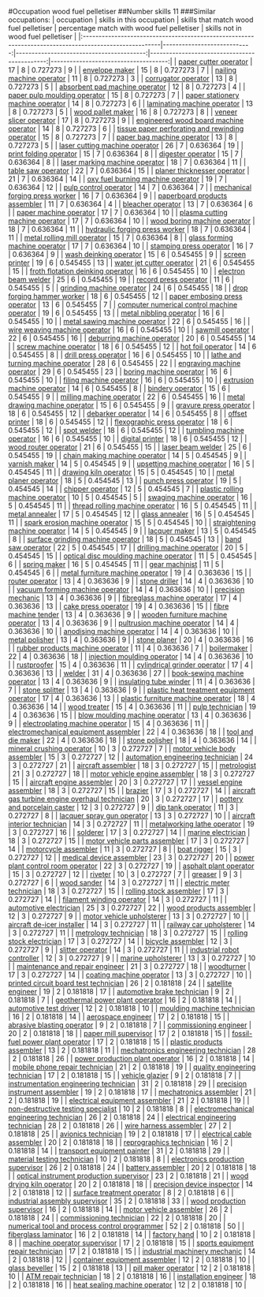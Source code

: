 #Occupation wood fuel pelletiser
##Number skills 11
###Similar occupations:
| occupation                                                                                            |   skills in this occupation |   skills that match wood fuel pelletiser |   percentage match with wood fuel pelletiser |   skills not in wood fuel pelletiser |
|:------------------------------------------------------------------------------------------------------|----------------------------:|-----------------------------------------:|---------------------------------------------:|-------------------------------------:|
| [paper cutter operator](paper_cutter_operator.md)                                                     |                          17 |                                        8 |                                     0.727273 |                                    9 |
| [envelope maker](envelope_maker.md)                                                                   |                          15 |                                        8 |                                     0.727273 |                                    7 |
| [nailing machine operator](nailing_machine_operator.md)                                               |                          11 |                                        8 |                                     0.727273 |                                    3 |
| [corrugator operator](corrugator_operator.md)                                                         |                          13 |                                        8 |                                     0.727273 |                                    5 |
| [absorbent pad machine operator](absorbent_pad_machine_operator.md)                                   |                          12 |                                        8 |                                     0.727273 |                                    4 |
| [paper pulp moulding operator](paper_pulp_moulding_operator.md)                                       |                          15 |                                        8 |                                     0.727273 |                                    7 |
| [paper stationery machine operator](paper_stationery_machine_operator.md)                             |                          14 |                                        8 |                                     0.727273 |                                    6 |
| [laminating machine operator](laminating_machine_operator.md)                                         |                          13 |                                        8 |                                     0.727273 |                                    5 |
| [wood pallet maker](wood_pallet_maker.md)                                                             |                          16 |                                        8 |                                     0.727273 |                                    8 |
| [veneer slicer operator](veneer_slicer_operator.md)                                                   |                          17 |                                        8 |                                     0.727273 |                                    9 |
| [engineered wood board machine operator](engineered_wood_board_machine_operator.md)                   |                          14 |                                        8 |                                     0.727273 |                                    6 |
| [tissue paper perforating and rewinding operator](tissue_paper_perforating_and_rewinding_operator.md) |                          15 |                                        8 |                                     0.727273 |                                    7 |
| [paper bag machine operator](paper_bag_machine_operator.md)                                           |                          13 |                                        8 |                                     0.727273 |                                    5 |
| [laser cutting machine operator](laser_cutting_machine_operator.md)                                   |                          26 |                                        7 |                                     0.636364 |                                   19 |
| [print folding operator](print_folding_operator.md)                                                   |                          15 |                                        7 |                                     0.636364 |                                    8 |
| [digester operator](digester_operator.md)                                                             |                          15 |                                        7 |                                     0.636364 |                                    8 |
| [laser marking machine operator](laser_marking_machine_operator.md)                                   |                          18 |                                        7 |                                     0.636364 |                                   11 |
| [table saw operator](table_saw_operator.md)                                                           |                          22 |                                        7 |                                     0.636364 |                                   15 |
| [planer thicknesser operator](planer_thicknesser_operator.md)                                         |                          21 |                                        7 |                                     0.636364 |                                   14 |
| [oxy fuel burning machine operator](oxy_fuel_burning_machine_operator.md)                             |                          19 |                                        7 |                                     0.636364 |                                   12 |
| [pulp control operator](pulp_control_operator.md)                                                     |                          14 |                                        7 |                                     0.636364 |                                    7 |
| [mechanical forging press worker](mechanical_forging_press_worker.md)                                 |                          16 |                                        7 |                                     0.636364 |                                    9 |
| [paperboard products assembler](paperboard_products_assembler.md)                                     |                          11 |                                        7 |                                     0.636364 |                                    4 |
| [bleacher operator](bleacher_operator.md)                                                             |                          13 |                                        7 |                                     0.636364 |                                    6 |
| [paper machine operator](paper_machine_operator.md)                                                   |                          17 |                                        7 |                                     0.636364 |                                   10 |
| [plasma cutting machine operator](plasma_cutting_machine_operator.md)                                 |                          17 |                                        7 |                                     0.636364 |                                   10 |
| [wood boring machine operator](wood_boring_machine_operator.md)                                       |                          18 |                                        7 |                                     0.636364 |                                   11 |
| [hydraulic forging press worker](hydraulic_forging_press_worker.md)                                   |                          18 |                                        7 |                                     0.636364 |                                   11 |
| [metal rolling mill operator](metal_rolling_mill_operator.md)                                         |                          15 |                                        7 |                                     0.636364 |                                    8 |
| [glass forming machine operator](glass_forming_machine_operator.md)                                   |                          17 |                                        7 |                                     0.636364 |                                   10 |
| [stamping press operator](stamping_press_operator.md)                                                 |                          16 |                                        7 |                                     0.636364 |                                    9 |
| [wash deinking operator](wash_deinking_operator.md)                                                   |                          15 |                                        6 |                                     0.545455 |                                    9 |
| [screen printer](screen_printer.md)                                                                   |                          19 |                                        6 |                                     0.545455 |                                   13 |
| [water jet cutter operator](water_jet_cutter_operator.md)                                             |                          21 |                                        6 |                                     0.545455 |                                   15 |
| [froth flotation deinking operator](froth_flotation_deinking_operator.md)                             |                          16 |                                        6 |                                     0.545455 |                                   10 |
| [electron beam welder](electron_beam_welder.md)                                                       |                          25 |                                        6 |                                     0.545455 |                                   19 |
| [record press operator](record_press_operator.md)                                                     |                          11 |                                        6 |                                     0.545455 |                                    5 |
| [grinding machine operator](grinding_machine_operator.md)                                             |                          24 |                                        6 |                                     0.545455 |                                   18 |
| [drop forging hammer worker](drop_forging_hammer_worker.md)                                           |                          18 |                                        6 |                                     0.545455 |                                   12 |
| [paper embosing press operator](paper_embosing_press_operator.md)                                     |                          13 |                                        6 |                                     0.545455 |                                    7 |
| [computer numerical control machine operator](computer_numerical_control_machine_operator.md)         |                          19 |                                        6 |                                     0.545455 |                                   13 |
| [metal nibbling operator](metal_nibbling_operator.md)                                                 |                          16 |                                        6 |                                     0.545455 |                                   10 |
| [metal sawing machine operator](metal_sawing_machine_operator.md)                                     |                          22 |                                        6 |                                     0.545455 |                                   16 |
| [wire weaving machine operator](wire_weaving_machine_operator.md)                                     |                          16 |                                        6 |                                     0.545455 |                                   10 |
| [sawmill operator](sawmill_operator.md)                                                               |                          22 |                                        6 |                                     0.545455 |                                   16 |
| [deburring machine operator](deburring_machine_operator.md)                                           |                          20 |                                        6 |                                     0.545455 |                                   14 |
| [screw machine operator](screw_machine_operator.md)                                                   |                          18 |                                        6 |                                     0.545455 |                                   12 |
| [hot foil operator](hot_foil_operator.md)                                                             |                          14 |                                        6 |                                     0.545455 |                                    8 |
| [drill press operator](drill_press_operator.md)                                                       |                          16 |                                        6 |                                     0.545455 |                                   10 |
| [lathe and turning machine operator](lathe_and_turning_machine_operator.md)                           |                          28 |                                        6 |                                     0.545455 |                                   22 |
| [engraving machine operator](engraving_machine_operator.md)                                           |                          29 |                                        6 |                                     0.545455 |                                   23 |
| [boring machine operator](boring_machine_operator.md)                                                 |                          16 |                                        6 |                                     0.545455 |                                   10 |
| [filing machine operator](filing_machine_operator.md)                                                 |                          16 |                                        6 |                                     0.545455 |                                   10 |
| [extrusion machine operator](extrusion_machine_operator.md)                                           |                          14 |                                        6 |                                     0.545455 |                                    8 |
| [bindery operator](bindery_operator.md)                                                               |                          15 |                                        6 |                                     0.545455 |                                    9 |
| [milling machine operator](milling_machine_operator.md)                                               |                          22 |                                        6 |                                     0.545455 |                                   16 |
| [metal drawing machine operator](metal_drawing_machine_operator.md)                                   |                          15 |                                        6 |                                     0.545455 |                                    9 |
| [gravure press operator](gravure_press_operator.md)                                                   |                          18 |                                        6 |                                     0.545455 |                                   12 |
| [debarker operator](debarker_operator.md)                                                             |                          14 |                                        6 |                                     0.545455 |                                    8 |
| [offset printer](offset_printer.md)                                                                   |                          18 |                                        6 |                                     0.545455 |                                   12 |
| [flexographic press operator](flexographic_press_operator.md)                                         |                          18 |                                        6 |                                     0.545455 |                                   12 |
| [spot welder](spot_welder.md)                                                                         |                          18 |                                        6 |                                     0.545455 |                                   12 |
| [tumbling machine operator](tumbling_machine_operator.md)                                             |                          16 |                                        6 |                                     0.545455 |                                   10 |
| [digital printer](digital_printer.md)                                                                 |                          18 |                                        6 |                                     0.545455 |                                   12 |
| [wood router operator](wood_router_operator.md)                                                       |                          21 |                                        6 |                                     0.545455 |                                   15 |
| [laser beam welder](laser_beam_welder.md)                                                             |                          25 |                                        6 |                                     0.545455 |                                   19 |
| [chain making machine operator](chain_making_machine_operator.md)                                     |                          14 |                                        5 |                                     0.454545 |                                    9 |
| [varnish maker](varnish_maker.md)                                                                     |                          14 |                                        5 |                                     0.454545 |                                    9 |
| [upsetting machine operator](upsetting_machine_operator.md)                                           |                          16 |                                        5 |                                     0.454545 |                                   11 |
| [drawing kiln operator](drawing_kiln_operator.md)                                                     |                          15 |                                        5 |                                     0.454545 |                                   10 |
| [metal planer operator](metal_planer_operator.md)                                                     |                          18 |                                        5 |                                     0.454545 |                                   13 |
| [punch press operator](punch_press_operator.md)                                                       |                          19 |                                        5 |                                     0.454545 |                                   14 |
| [chipper operator](chipper_operator.md)                                                               |                          12 |                                        5 |                                     0.454545 |                                    7 |
| [plastic rolling machine operator](plastic_rolling_machine_operator.md)                               |                          10 |                                        5 |                                     0.454545 |                                    5 |
| [swaging machine operator](swaging_machine_operator.md)                                               |                          16 |                                        5 |                                     0.454545 |                                   11 |
| [thread rolling machine operator](thread_rolling_machine_operator.md)                                 |                          16 |                                        5 |                                     0.454545 |                                   11 |
| [metal annealer](metal_annealer.md)                                                                   |                          17 |                                        5 |                                     0.454545 |                                   12 |
| [glass annealer](glass_annealer.md)                                                                   |                          16 |                                        5 |                                     0.454545 |                                   11 |
| [spark erosion machine operator](spark_erosion_machine_operator.md)                                   |                          15 |                                        5 |                                     0.454545 |                                   10 |
| [straightening machine operator](straightening_machine_operator.md)                                   |                          14 |                                        5 |                                     0.454545 |                                    9 |
| [lacquer maker](lacquer_maker.md)                                                                     |                          13 |                                        5 |                                     0.454545 |                                    8 |
| [surface grinding machine operator](surface_grinding_machine_operator.md)                             |                          18 |                                        5 |                                     0.454545 |                                   13 |
| [band saw operator](band_saw_operator.md)                                                             |                          22 |                                        5 |                                     0.454545 |                                   17 |
| [drilling machine operator](drilling_machine_operator.md)                                             |                          20 |                                        5 |                                     0.454545 |                                   15 |
| [optical disc moulding machine operator](optical_disc_moulding_machine_operator.md)                   |                          11 |                                        5 |                                     0.454545 |                                    6 |
| [spring maker](spring_maker.md)                                                                       |                          16 |                                        5 |                                     0.454545 |                                   11 |
| [gear machinist](gear_machinist.md)                                                                   |                          11 |                                        5 |                                     0.454545 |                                    6 |
| [metal furniture machine operator](metal_furniture_machine_operator.md)                               |                          19 |                                        4 |                                     0.363636 |                                   15 |
| [router operator](router_operator.md)                                                                 |                          13 |                                        4 |                                     0.363636 |                                    9 |
| [stone driller](stone_driller.md)                                                                     |                          14 |                                        4 |                                     0.363636 |                                   10 |
| [vacuum forming machine operator](vacuum_forming_machine_operator.md)                                 |                          14 |                                        4 |                                     0.363636 |                                   10 |
| [precision mechanic](precision_mechanic.md)                                                           |                          13 |                                        4 |                                     0.363636 |                                    9 |
| [fibreglass machine operator](fibreglass_machine_operator.md)                                         |                          17 |                                        4 |                                     0.363636 |                                   13 |
| [cake press operator](cake_press_operator.md)                                                         |                          19 |                                        4 |                                     0.363636 |                                   15 |
| [fibre machine tender](fibre_machine_tender.md)                                                       |                          13 |                                        4 |                                     0.363636 |                                    9 |
| [wooden furniture machine operator](wooden_furniture_machine_operator.md)                             |                          13 |                                        4 |                                     0.363636 |                                    9 |
| [pultrusion machine operator](pultrusion_machine_operator.md)                                         |                          14 |                                        4 |                                     0.363636 |                                   10 |
| [anodising machine operator](anodising_machine_operator.md)                                           |                          14 |                                        4 |                                     0.363636 |                                   10 |
| [metal polisher](metal_polisher.md)                                                                   |                          13 |                                        4 |                                     0.363636 |                                    9 |
| [stone planer](stone_planer.md)                                                                       |                          20 |                                        4 |                                     0.363636 |                                   16 |
| [rubber products machine operator](rubber_products_machine_operator.md)                               |                          11 |                                        4 |                                     0.363636 |                                    7 |
| [boilermaker](boilermaker.md)                                                                         |                          22 |                                        4 |                                     0.363636 |                                   18 |
| [injection moulding operator](injection_moulding_operator.md)                                         |                          14 |                                        4 |                                     0.363636 |                                   10 |
| [rustproofer](rustproofer.md)                                                                         |                          15 |                                        4 |                                     0.363636 |                                   11 |
| [cylindrical grinder operator](cylindrical_grinder_operator.md)                                       |                          17 |                                        4 |                                     0.363636 |                                   13 |
| [welder](welder.md)                                                                                   |                          31 |                                        4 |                                     0.363636 |                                   27 |
| [book-sewing machine operator](book-sewing_machine_operator.md)                                       |                          13 |                                        4 |                                     0.363636 |                                    9 |
| [insulating tube winder](insulating_tube_winder.md)                                                   |                          11 |                                        4 |                                     0.363636 |                                    7 |
| [stone splitter](stone_splitter.md)                                                                   |                          13 |                                        4 |                                     0.363636 |                                    9 |
| [plastic heat treatment equipment operator](plastic_heat_treatment_equipment_operator.md)             |                          17 |                                        4 |                                     0.363636 |                                   13 |
| [plastic furniture machine operator](plastic_furniture_machine_operator.md)                           |                          18 |                                        4 |                                     0.363636 |                                   14 |
| [wood treater](wood_treater.md)                                                                       |                          15 |                                        4 |                                     0.363636 |                                   11 |
| [pulp technician](pulp_technician.md)                                                                 |                          19 |                                        4 |                                     0.363636 |                                   15 |
| [blow moulding machine operator](blow_moulding_machine_operator.md)                                   |                          13 |                                        4 |                                     0.363636 |                                    9 |
| [electroplating machine operator](electroplating_machine_operator.md)                                 |                          15 |                                        4 |                                     0.363636 |                                   11 |
| [electromechanical equipment assembler](electromechanical_equipment_assembler.md)                     |                          22 |                                        4 |                                     0.363636 |                                   18 |
| [tool and die maker](tool_and_die_maker.md)                                                           |                          22 |                                        4 |                                     0.363636 |                                   18 |
| [stone polisher](stone_polisher.md)                                                                   |                          18 |                                        4 |                                     0.363636 |                                   14 |
| [mineral crushing operator](mineral_crushing_operator.md)                                             |                          10 |                                        3 |                                     0.272727 |                                    7 |
| [motor vehicle body assembler](motor_vehicle_body_assembler.md)                                       |                          15 |                                        3 |                                     0.272727 |                                   12 |
| [automation engineering technician](automation_engineering_technician.md)                             |                          24 |                                        3 |                                     0.272727 |                                   21 |
| [aircraft assembler](aircraft_assembler.md)                                                           |                          18 |                                        3 |                                     0.272727 |                                   15 |
| [metrologist](metrologist.md)                                                                         |                          21 |                                        3 |                                     0.272727 |                                   18 |
| [motor vehicle engine assembler](motor_vehicle_engine_assembler.md)                                   |                          18 |                                        3 |                                     0.272727 |                                   15 |
| [aircraft engine assembler](aircraft_engine_assembler.md)                                             |                          20 |                                        3 |                                     0.272727 |                                   17 |
| [vessel engine assembler](vessel_engine_assembler.md)                                                 |                          18 |                                        3 |                                     0.272727 |                                   15 |
| [brazier](brazier.md)                                                                                 |                          17 |                                        3 |                                     0.272727 |                                   14 |
| [aircraft gas turbine engine overhaul technician](aircraft_gas_turbine_engine_overhaul_technician.md) |                          20 |                                        3 |                                     0.272727 |                                   17 |
| [pottery and porcelain caster](pottery_and_porcelain_caster.md)                                       |                          12 |                                        3 |                                     0.272727 |                                    9 |
| [dip tank operator](dip_tank_operator.md)                                                             |                          11 |                                        3 |                                     0.272727 |                                    8 |
| [lacquer spray gun operator](lacquer_spray_gun_operator.md)                                           |                          13 |                                        3 |                                     0.272727 |                                   10 |
| [aircraft interior technician](aircraft_interior_technician.md)                                       |                          14 |                                        3 |                                     0.272727 |                                   11 |
| [metalworking lathe operator](metalworking_lathe_operator.md)                                         |                          19 |                                        3 |                                     0.272727 |                                   16 |
| [solderer](solderer.md)                                                                               |                          17 |                                        3 |                                     0.272727 |                                   14 |
| [marine electrician](marine_electrician.md)                                                           |                          18 |                                        3 |                                     0.272727 |                                   15 |
| [motor vehicle parts assembler](motor_vehicle_parts_assembler.md)                                     |                          17 |                                        3 |                                     0.272727 |                                   14 |
| [motorcycle assembler](motorcycle_assembler.md)                                                       |                          11 |                                        3 |                                     0.272727 |                                    8 |
| [boat rigger](boat_rigger.md)                                                                         |                          15 |                                        3 |                                     0.272727 |                                   12 |
| [medical device assembler](medical_device_assembler.md)                                               |                          23 |                                        3 |                                     0.272727 |                                   20 |
| [power plant control room operator](power_plant_control_room_operator.md)                             |                          22 |                                        3 |                                     0.272727 |                                   19 |
| [asphalt plant operator](asphalt_plant_operator.md)                                                   |                          15 |                                        3 |                                     0.272727 |                                   12 |
| [riveter](riveter.md)                                                                                 |                          10 |                                        3 |                                     0.272727 |                                    7 |
| [greaser](greaser.md)                                                                                 |                           9 |                                        3 |                                     0.272727 |                                    6 |
| [wood sander](wood_sander.md)                                                                         |                          14 |                                        3 |                                     0.272727 |                                   11 |
| [electric meter technician](electric_meter_technician.md)                                             |                          18 |                                        3 |                                     0.272727 |                                   15 |
| [rolling stock assembler](rolling_stock_assembler.md)                                                 |                          17 |                                        3 |                                     0.272727 |                                   14 |
| [filament winding operator](filament_winding_operator.md)                                             |                          14 |                                        3 |                                     0.272727 |                                   11 |
| [automotive electrician](automotive_electrician.md)                                                   |                          25 |                                        3 |                                     0.272727 |                                   22 |
| [wood products assembler](wood_products_assembler.md)                                                 |                          12 |                                        3 |                                     0.272727 |                                    9 |
| [motor vehicle upholsterer](motor_vehicle_upholsterer.md)                                             |                          13 |                                        3 |                                     0.272727 |                                   10 |
| [aircraft de-icer installer](aircraft_de-icer_installer.md)                                           |                          14 |                                        3 |                                     0.272727 |                                   11 |
| [railway car upholsterer](railway_car_upholsterer.md)                                                 |                          14 |                                        3 |                                     0.272727 |                                   11 |
| [metrology technician](metrology_technician.md)                                                       |                          18 |                                        3 |                                     0.272727 |                                   15 |
| [rolling stock electrician](rolling_stock_electrician.md)                                             |                          17 |                                        3 |                                     0.272727 |                                   14 |
| [bicycle assembler](bicycle_assembler.md)                                                             |                          12 |                                        3 |                                     0.272727 |                                    9 |
| [slitter operator](slitter_operator.md)                                                               |                          14 |                                        3 |                                     0.272727 |                                   11 |
| [industrial robot controller](industrial_robot_controller.md)                                         |                          12 |                                        3 |                                     0.272727 |                                    9 |
| [marine upholsterer](marine_upholsterer.md)                                                           |                          13 |                                        3 |                                     0.272727 |                                   10 |
| [maintenance and repair engineer](maintenance_and_repair_engineer.md)                                 |                          21 |                                        3 |                                     0.272727 |                                   18 |
| [woodturner](woodturner.md)                                                                           |                          17 |                                        3 |                                     0.272727 |                                   14 |
| [coating machine operator](coating_machine_operator.md)                                               |                          13 |                                        3 |                                     0.272727 |                                   10 |
| [printed circuit board test technician](printed_circuit_board_test_technician.md)                     |                          26 |                                        2 |                                     0.181818 |                                   24 |
| [satellite engineer](satellite_engineer.md)                                                           |                          19 |                                        2 |                                     0.181818 |                                   17 |
| [automotive brake technician](automotive_brake_technician.md)                                         |                           9 |                                        2 |                                     0.181818 |                                    7 |
| [geothermal power plant operator](geothermal_power_plant_operator.md)                                 |                          16 |                                        2 |                                     0.181818 |                                   14 |
| [automotive test driver](automotive_test_driver.md)                                                   |                          12 |                                        2 |                                     0.181818 |                                   10 |
| [moulding machine technician](moulding_machine_technician.md)                                         |                          16 |                                        2 |                                     0.181818 |                                   14 |
| [aerospace engineer](aerospace_engineer.md)                                                           |                          17 |                                        2 |                                     0.181818 |                                   15 |
| [abrasive blasting operator](abrasive_blasting_operator.md)                                           |                           9 |                                        2 |                                     0.181818 |                                    7 |
| [commissioning engineer](commissioning_engineer.md)                                                   |                          20 |                                        2 |                                     0.181818 |                                   18 |
| [paper mill supervisor](paper_mill_supervisor.md)                                                     |                          17 |                                        2 |                                     0.181818 |                                   15 |
| [fossil-fuel power plant operator](fossil-fuel_power_plant_operator.md)                               |                          17 |                                        2 |                                     0.181818 |                                   15 |
| [plastic products assembler](plastic_products_assembler.md)                                           |                          13 |                                        2 |                                     0.181818 |                                   11 |
| [mechatronics engineering technician](mechatronics_engineering_technician.md)                         |                          28 |                                        2 |                                     0.181818 |                                   26 |
| [power production plant operator](power_production_plant_operator.md)                                 |                          16 |                                        2 |                                     0.181818 |                                   14 |
| [mobile phone repair technician](mobile_phone_repair_technician.md)                                   |                          21 |                                        2 |                                     0.181818 |                                   19 |
| [quality engineering technician](quality_engineering_technician.md)                                   |                          17 |                                        2 |                                     0.181818 |                                   15 |
| [vehicle glazier](vehicle_glazier.md)                                                                 |                           9 |                                        2 |                                     0.181818 |                                    7 |
| [instrumentation engineering technician](instrumentation_engineering_technician.md)                   |                          31 |                                        2 |                                     0.181818 |                                   29 |
| [precision instrument assembler](precision_instrument_assembler.md)                                   |                          19 |                                        2 |                                     0.181818 |                                   17 |
| [mechatronics assembler](mechatronics_assembler.md)                                                   |                          21 |                                        2 |                                     0.181818 |                                   19 |
| [electrical equipment assembler](electrical_equipment_assembler.md)                                   |                          21 |                                        2 |                                     0.181818 |                                   19 |
| [non-destructive testing specialist](non-destructive_testing_specialist.md)                           |                          10 |                                        2 |                                     0.181818 |                                    8 |
| [electromechanical engineering technician](electromechanical_engineering_technician.md)               |                          26 |                                        2 |                                     0.181818 |                                   24 |
| [electrical engineering technician](electrical_engineering_technician.md)                             |                          28 |                                        2 |                                     0.181818 |                                   26 |
| [wire harness assembler](wire_harness_assembler.md)                                                   |                          27 |                                        2 |                                     0.181818 |                                   25 |
| [avionics technician](avionics_technician.md)                                                         |                          19 |                                        2 |                                     0.181818 |                                   17 |
| [electrical cable assembler](electrical_cable_assembler.md)                                           |                          20 |                                        2 |                                     0.181818 |                                   18 |
| [reprographics technician](reprographics_technician.md)                                               |                          16 |                                        2 |                                     0.181818 |                                   14 |
| [transport equipment painter](transport_equipment_painter.md)                                         |                          31 |                                        2 |                                     0.181818 |                                   29 |
| [material testing technician](material_testing_technician.md)                                         |                          10 |                                        2 |                                     0.181818 |                                    8 |
| [electronics production supervisor](electronics_production_supervisor.md)                             |                          26 |                                        2 |                                     0.181818 |                                   24 |
| [battery assembler](battery_assembler.md)                                                             |                          20 |                                        2 |                                     0.181818 |                                   18 |
| [optical instrument production supervisor](optical_instrument_production_supervisor.md)               |                          23 |                                        2 |                                     0.181818 |                                   21 |
| [wood drying kiln operator](wood_drying_kiln_operator.md)                                             |                          20 |                                        2 |                                     0.181818 |                                   18 |
| [precision device inspector](precision_device_inspector.md)                                           |                          14 |                                        2 |                                     0.181818 |                                   12 |
| [surface treatment operator](surface_treatment_operator.md)                                           |                           8 |                                        2 |                                     0.181818 |                                    6 |
| [industrial assembly supervisor](industrial_assembly_supervisor.md)                                   |                          35 |                                        2 |                                     0.181818 |                                   33 |
| [wood production supervisor](wood_production_supervisor.md)                                           |                          16 |                                        2 |                                     0.181818 |                                   14 |
| [motor vehicle assembler](motor_vehicle_assembler.md)                                                 |                          26 |                                        2 |                                     0.181818 |                                   24 |
| [commissioning technician](commissioning_technician.md)                                               |                          22 |                                        2 |                                     0.181818 |                                   20 |
| [numerical tool and process control programmer](numerical_tool_and_process_control_programmer.md)     |                          52 |                                        2 |                                     0.181818 |                                   50 |
| [fiberglass laminator](fiberglass_laminator.md)                                                       |                          16 |                                        2 |                                     0.181818 |                                   14 |
| [factory hand](factory_hand.md)                                                                       |                          10 |                                        2 |                                     0.181818 |                                    8 |
| [machine operator supervisor](machine_operator_supervisor.md)                                         |                          17 |                                        2 |                                     0.181818 |                                   15 |
| [sports equipment repair technician](sports_equipment_repair_technician.md)                           |                          17 |                                        2 |                                     0.181818 |                                   15 |
| [industrial machinery mechanic](industrial_machinery_mechanic.md)                                     |                          14 |                                        2 |                                     0.181818 |                                   12 |
| [container equipment assembler](container_equipment_assembler.md)                                     |                          12 |                                        2 |                                     0.181818 |                                   10 |
| [glass beveller](glass_beveller.md)                                                                   |                          15 |                                        2 |                                     0.181818 |                                   13 |
| [pill maker operator](pill_maker_operator.md)                                                         |                          12 |                                        2 |                                     0.181818 |                                   10 |
| [ATM repair technician](ATM_repair_technician.md)                                                     |                          18 |                                        2 |                                     0.181818 |                                   16 |
| [installation engineer](installation_engineer.md)                                                     |                          18 |                                        2 |                                     0.181818 |                                   16 |
| [heat sealing machine operator](heat_sealing_machine_operator.md)                                     |                          12 |                                        2 |                                     0.181818 |                                   10 |
